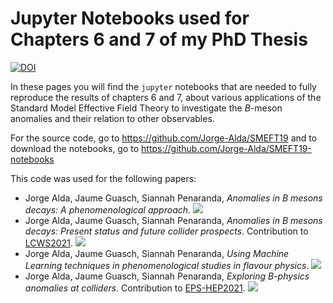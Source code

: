 # Jupyter Notebooks used for Chapters 6 and 7 of my PhD Thesis



[![DOI](https://zenodo.org/badge/DOI/10.5281/zenodo.5782810.svg)](https://doi.org/10.5281/zenodo.5782810)


In these pages you will find the `jupyter` notebooks that are needed to fully reproduce the results of chapters 6 and 7, about various applications of the Standard Model Effective Field Theory to investigate the _B_-meson anomalies and their relation to other observables.

For the source code, go to https://github.com/Jorge-Alda/SMEFT19
and to download the notebooks, go to https://github.com/Jorge-Alda/SMEFT19-notebooks

This code was used for the following papers:
* Jorge Alda, Jaume Guasch, Siannah Penaranda, *Anomalies in B mesons decays: A phenomenological approach*. [![](https://img.shields.io/badge/arXiv-2012.14799-00ff00)](https://arxiv.org/abs/2012.14799)
* Jorge Alda, Jaume Guasch, Siannah Penaranda, *Anomalies in B mesons decays: Present status and future collider prospects*. Contribution to [LCWS2021](https://www.slac.stanford.edu/econf/C2103151/). [![](https://img.shields.io/badge/arXiv-2105.05095-00ff00)](https://arxiv.org/abs/2105.05095)
* Jorge Alda, Jaume Guasch, Siannah Penaranda, *Using Machine Learning techniques in phenomenological studies in flavour physics*. [![](https://img.shields.io/badge/arXiv-2109.07405-00ff00)](https://arxiv.org/abs/2109.07405)
* Jorge Alda, Jaume Guasch, Siannah Penaranda, *Exploring B-physics anomalies at colliders*. Contribution to [EPS-HEP2021](https://www.eps-hep2021.eu/). [![](https://img.shields.io/badge/arXiv-2110.12240-00ff00)](https://arxiv.org/abs/2110.12240)
